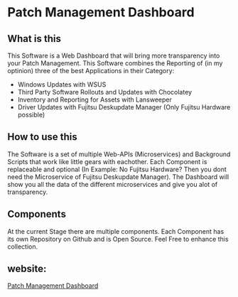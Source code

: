 # Patch Management Dashboard

## What is this
This Software is a Web Dashboard that will bring more transparency into your Patch Management. This Software combines the Reporting of (in my optinion) three of the best Applications in their Category:

- Windows Updates with WSUS
- Third Party Software Rollouts and Updates with Chocolatey
- Inventory and Reporting for Assets with Lansweeper
- Driver Updates with Fujitsu Deskupdate Manager (Only Fujitsu Hardware possible)

## How to use this
The Software is a set of multiple Web-APIs (Microservices) and Background Scripts that work like little gears with eachother. Each Component is replaceable and optional (In Example: No Fujitsu Hardware? Then you dont need the Microservice of Fujitsu Deskupdate Manager). The Dashboard will show you all the data of the different microservices and give you alot of transparency.

## Components
At the current Stage there are multiple components. Each Component has its own Repository on Github and is Open Source. Feel Free to enhance this collection.

## website:
[Patch Management Dashboard](https://marcogriep88.github.io/PatchManagementDashboard/)
